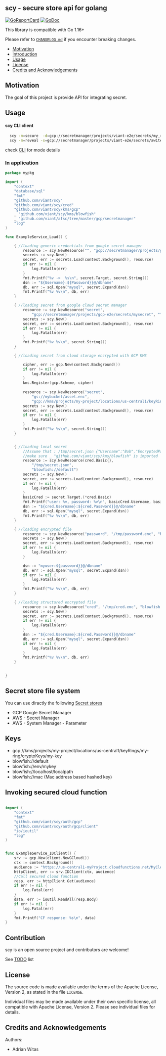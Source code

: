 ## scy - secure store api for golang

[![GoReportCard](https://goreportcard.com/badge/github.com/viant/scy)](https://goreportcard.com/report/github.com/viant/scy)
[![GoDoc](https://godoc.org/github.com/viant/scy?status.svg)](https://godoc.org/github.com/viant/scy)

This library is compatible with Go 1.16+

Please refer to [`CHANGELOG.md`](CHANGELOG.md) if you encounter breaking changes.


- [Motivation](#motivation)
- [Introduction](#introduction)
- [Usage](#usage) 
- [License](#license)
- [Credits and Acknowledgements](#credits-and-acknowledgements)



## Motivation

The goal of this project is provide API for integrating secret.

## Usage

#### scy CLI client

```bash
  scy -m=secure  -d=gcp://secretmanager/projects/viant-e2e/secrets/my_raw_secret1  -k=blowfish://default -t=raw ```
  scy -m=reveal -s=gcp://secretmanager/projects/viant-e2e/secrets/aw1test  -k=blowfish://default -t=ra
```

check [CLI](cmd/README.md) for mode details



### In application

```go
package mypkg

import (
	"context"
	"database/sql"
	"fmt"
	"github.com/viant/scy"
	"github.com/viant/scy/cred"
	"github.com/viant/scy/kms/gcp"
	_ "github.com/viant/scy/kms/blowfish"
	_ "github.com/viant/afsc/tree/master/gcp/secretmanager"
	"log"
)

func ExampleService_Load() {

	{ //loading generic credentials from google secret manager
		resource := scy.NewResource("", "gcp://secretmanager/projects/gcp-e2e/secrets/mycred", "")
		secrets := scy.New()
		secret, err := secrets.Load(context.Background(), resource)
		if err != nil {
			log.Fatalln(err)
		}
		fmt.Printf("%v ->  %s\n", secret.Target, secret.String())
		dsn := "${Username}:${Password}}@/dbname"
		db, err := sql.Open("mysql", secret.Expand(dsn))
		fmt.Printf("%v %v\n", db, err)
	}

	{ //loading secret from google cloud secret manager
		resource := scy.NewResource("secret", 
			"gcp://secretmanager/projects/gcp-e2e/secrets/mysecret", "")
		secrets := scy.New()
		secret, err := secrets.Load(context.Background(), resource)
		if err != nil {
			log.Fatalln(err)
		}
		fmt.Printf("%v %v\n", secret.String())
	}

	{ //loading secret from cloud storage encrypted with GCP KMS

		cipher, err := gcp.New(context.Background())
		if err != nil {
			log.Fatalln(err)
		}
		kms.Register(gcp.Scheme, cipher)
		
		resource := scy.NewResource("secret", 
			"gs://mybucket/asset.enc", 
			"gcp://kms/projects/my-project/locations/us-central1/keyRings/my-ring/cryptoKeys/my-key")
		secrets := scy.New()
		secret, err := secrets.Load(context.Background(), resource)
		if err != nil {
			log.Fatalln(err)
		}
		fmt.Printf("%v %v\n", secret.String())
	}


	{ //loading local secret
		//Assume that : /tmp/secret.json {"Username":"Bob","EncryptedPassword":"AAAAAAAAAAAtM4MTWOJOJ4SyE44PjH66"}
		//make sure _ "github.com/viant/scy/kms/blowfish" is imported
		resource := scy.NewResource(cred.Basic{}, 
		    "/tmp/secret.json", 
		    "blowfish://default")
		secrets := scy.New()
		secret, err := secrets.Load(context.Background(), resource)
		if err != nil {
			log.Fatalln(err)
		}
		basicCred := secret.Target.(*cred.Basic)
		fmt.Printf("user: %v, password: %v\n", basicCred.Username, basicCred.Password)
		dsn := "${cred.Username}:${cred.Password}}@/dbname"
		db, err := sql.Open("mysql", secret.Expand(dsn))
		fmt.Printf("%v %v\n", db, err)
	}

	{ //loading encrypted file
		resource := scy.NewResource("password", "/tmp/password.enc", "blowfish://default")
		secrets := scy.New()
		secret, err := secrets.Load(context.Background(), resource)
		if err != nil {
			log.Fatalln(err)
		}

		dsn := "myuser:${password}}@/dbname"
		db, err := sql.Open("mysql", secret.Expand(dsn))
		if err != nil {
			log.Fatalln(err)
		}
		fmt.Printf("%v %v\n", db, err)
	}

	{ //loading structured encrypted file
		resource := scy.NewResource("cred", "/tmp/cred.enc", "blowfish://default")
		secrets := scy.New()
		secret, err := secrets.Load(context.Background(), resource)
		if err != nil {
			log.Fatalln(err)
		}
		dsn := "${cred.Username}:${cred.Password}}@/dbname"
		db, err := sql.Open("mysql", secret.Expand(dsn))
		if err != nil {
			log.Fatalln(err)
		}
		fmt.Printf("%v %v\n", db, err)
	}

	
}


```

## Secret store file system

You can use diractly the following [Secret stores](https://github.com/viant/afsc#secret-stores)
 - GCP Google Secret Manager
 - AWS - Secret Manager
 - AWS - System Manager - Parameter

## Keys

- gcp://kms/projects/my-project/locations/us-central1/keyRings/my-ring/cryptoKeys/my-key
- blowfish://default
- blowfish://env/mykey
- blowfish://localhost/localpath
- blowfish://mac (Mac address based hashed key)


## Invoking secured cloud function


```go

import (
	"context"
	"fmt"
	"github.com/viant/scy/auth/gcp"
	"github.com/viant/scy/auth/gcp/client"
	"io/ioutil"
	"log"
)


func ExampleService_IDClient() {
	srv := gcp.New(client.NewGCloud())
	ctx := context.Background()
	audience := "https://us-central1-myProject.cloudfunctions.net/MyCloudFunction"
	httpClient, err := srv.IDClient(ctx, audience)
	//Call secured cloud function
	resp, err := httpClient.Get(audience)
	if err != nil {
		log.Fatal(err)
	}
	data, err := ioutil.ReadAll(resp.Body)
	if err != nil {
		log.Fatal(err)
	}
	fmt.Printf("CF response: %s\n", data)
}
```



## Contribution


scy is an open source project and contributors are welcome!

See [TODO](TODO.md) list


## License

The source code is made available under the terms of the Apache License, Version 2, as stated in the file `LICENSE`.

Individual files may be made available under their own specific license,
all compatible with Apache License, Version 2. Please see individual files for details.

## Credits and Acknowledgements

Authors:

- Adrian Witas
